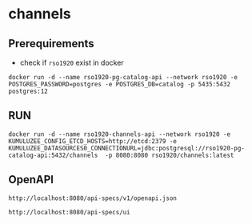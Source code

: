 # channels

## Prerequirements

* check if ```rso1920``` exist in docker

```docker run -d --name rso1920-pg-catalog-api --network rso1920 -e POSTGRES_PASSWORD=postgres -e POSTGRES_DB=catalog -p 5435:5432 postgres:12 ```

## RUN

``````docker run -d --name rso1920-channels-api --network rso1920 -e KUMULUZEE_CONFIG_ETCD_HOSTS=http://etcd:2379 -e KUMULUZEE_DATASOURCES0_CONNECTIONURL=jdbc:postgresql://rso1920-pg-catalog-api:5432/channels  -p 8080:8080 rso1920/channels:latest``````

## OpenAPI
```
http://localhost:8080/api-specs/v1/openapi.json
```

```
http://localhost:8080/api-specs/ui
```